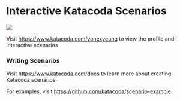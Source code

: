 # Interactive Katacoda Scenarios

[![](http://shields.katacoda.com/katacoda/yonexyeung/count.svg)](https://www.katacoda.com/yonexyeung "Get your profile on Katacoda.com")

Visit https://www.katacoda.com/yonexyeung to view the profile and interactive scenarios

### Writing Scenarios
Visit https://www.katacoda.com/docs to learn more about creating Katacoda scenarios

For examples, visit https://github.com/katacoda/scenario-example
